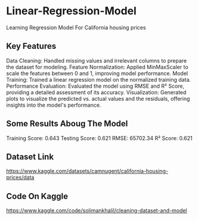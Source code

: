 # Linear-Regression-Model
Learning Regression Model For California housing prices


## Key Features
Data Cleaning: Handled missing values and irrelevant columns to prepare the dataset for modeling.
Feature Normalization: Applied MinMaxScaler to scale the features between 0 and 1, improving model performance.
Model Training: Trained a linear regression model on the normalized training data.
Performance Evaluation: Evaluated the model using RMSE and R² Score, providing a detailed assessment of its accuracy.
Visualization: Generated plots to visualize the predicted vs. actual values and the residuals, offering insights into the model's performance.

## Some Results Aboug The Model
Training Score: 0.643
Testing Score: 0.621
RMSE: 65702.34
R² Score: 0.621


## Dataset Link
https://www.kaggle.com/datasets/camnugent/california-housing-prices/data

## Code On Kaggle
https://www.kaggle.com/code/solimankhalil/cleaning-dataset-and-model
